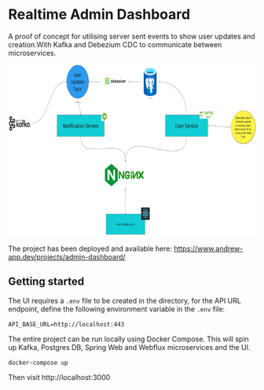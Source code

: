 # Realtime Admin Dashboard
A proof of concept for utilising server sent events to show user updates and creation.With Kafka and Debezium CDC to communicate between microservices.

<img src="image.png" width="800" height="350">

The project has been deployed and available here: https://www.andrew-app.dev/projects/admin-dashboard/

## Getting started
The UI requires a `.env` file to be created in the directory, for the API URL endpoint, define the following environment variable in the `.env` file:
```
API_BASE_URL=http://localhost:443
```
The entire project can be run locally using Docker Compose. This will spin up Kafka, Postgres DB, Spring Web and Webflux microservices and the UI.

```
docker-compose up
```
Then visit http://localhost:3000
